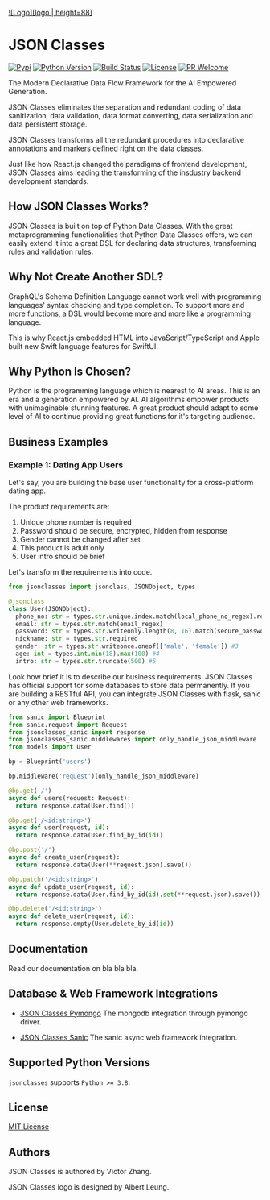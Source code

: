 [![Logo][logo | height=88]][repo]

JSON Classes
===========
[![Pypi][pypi-image]][pypi-url]
[![Python Version][python-image]][python-url]
[![Build Status][travis-image]][travis-url]
[![License][license-image]][license-url]
[![PR Welcome][pr-image]][pr-url]

The Modern Declarative Data Flow Framework for the AI Empowered Generation.

JSON Classes eliminates the separation and redundant coding of data
sanitization, data validation, data format converting, data serialization and
data persistent storage.

JSON Classes transforms all the redundant procedures into declarative
annotations and markers defined right on the data classes.

Just like how React.js changed the paradigms of frontend development, JSON
Classes aims leading the transforming of the insdustry backend development
standards.

## How JSON Classes Works?

JSON Classes is built on top of Python Data Classes. With the great
metaprogramming functionalities that Python Data Classes offers, we can easily
extend it into a great DSL for declaring data structures, transforming rules
and validation rules.

## Why Not Create Another SDL?

GraphQL's Schema Definition Language cannot work well with programming
languages' syntax checking and type completion. To support more and more
functions, a DSL would become more and more like a programming language.

This is why React.js embedded HTML into JavaScript/TypeScript and Apple built
new Swift language features for SwiftUI.

## Why Python Is Chosen?

Python is the programming language which is nearest to AI areas. This is an era
and a generation empowered by AI. AI algorithms empower products with
unimaginable stunning features. A great product should adapt to some level of AI
to continue providing great functions for it's targeting audience.

## Business Examples

### Example 1: Dating App Users

Let's say, you are building the base user functionality for a cross-platform
dating app.

The product requirements are:

1. Unique phone number is required
2. Password should be secure, encrypted, hidden from response
3. Gender cannot be changed after set
4. This product is adult only
5. User intro should be brief

Let's transform the requirements into code.

```python
from jsonclasses import jsonclass, JSONObject, types

@jsonclass
class User(JSONObject):
  phone_no: str = types.str.unique.index.match(local_phone_no_regex).required #1
  email: str = types.str.match(email_regex)
  password: str = types.str.writeonly.length(8, 16).match(secure_password_regex).transform(salt).required #2
  nickname: str = types.str.required
  gender: str = types.str.writeonce.oneof(['male', 'female']) #3
  age: int = types.int.min(18).max(100) #4
  intro: str = types.str.truncate(500) #5
```

Look how brief it is to describe our business requirements. JSON Classes has
official support for some databases to store data permanently. If you are
building a RESTful API, you can integrate JSON Classes with flask, sanic or any
other web frameworks.

```python
from sanic import Blueprint
from sanic.request import Request
from jsonclasses_sanic import response
from jsonclasses_sanic.middlewares import only_handle_json_middleware
from models import User

bp = Blueprint('users')

bp.middleware('request')(only_handle_json_middleware)

@bp.get('/')
async def users(request: Request):
  return response.data(User.find())

@bp.get('/<id:string>')
async def user(request, id):
  return response.data(User.find_by_id(id))

@bp.post('/')
async def create_user(request):
  return response.data(User(**request.json).save())

@bp.patch('/<id:string>')
async def update_user(request, id):
  return response.data(User.find_by_id(id).set(**request.json).save())

@bp.delete('/<id:string>')
async def delete_user(request, id):
  return response.empty(User.delete_by_id(id))
```

## Documentation

Read our documentation on bla bla bla.

## Database & Web Framework Integrations

* [JSON Classes Pymongo](https://github.com/WiosoftCrafts/jsonclasses-pymongo)
The mongodb integration through pymongo driver.

* [JSON Classes Sanic](https://github.com/WiosoftCrafts/jsonclasses-sanic)
The sanic async web framework integration.

## Supported Python Versions

`jsonclasses` supports `Python >= 3.8`.

## License

[MIT License](https://github.com/WiosoftCrafts/jsonclasses/blob/master/LICENSE)

## Authors

JSON Classes is authored by Victor Zhang.

JSON Classes logo is designed by Albert Leung.

[logo]: https://github.com/WiosoftCrafts/jsonclasses/blob/master/resources/logo.png
[repo]: https://github.com/WiosoftCrafts/jsonclasses/blob/master
[pypi-image]: https://img.shields.io/pypi/v/jsonclasses.svg?style=flat-square
[pypi-url]: https://pypi.org/project/jsonclasses/
[python-image]: https://img.shields.io/pypi/pyversions/jsonclasses?style=flat-square
[python-url]: https://pypi.org/project/jsonclasses/
[travis-image]: https://img.shields.io/travis/WiosoftCrafts/jsonclasses.svg?style=flat-square&color=blue&logo=travis
[travis-url]: https://travis-ci.org/WiosoftCrafts/jsonclasses
[license-image]: https://img.shields.io/github/license/WiosoftCrafts/jsonclasses.svg?style=flat-square
[license-url]: https://github.com/WiosoftCrafts/jsonclasses/blob/master/LICENSE
[pr-image]: https://img.shields.io/badge/PRs-welcome-brightgreen.svg?style=flat-square
[pr-url]: https://github.com/WiosoftCrafts/jsonclasses

